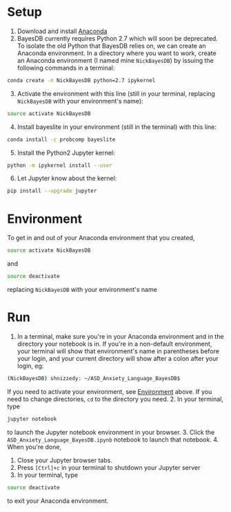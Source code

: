# Setup
1. Download and install [Anaconda](https://www.anaconda.com/downloads)
2. BayesDB currently requires Python 2.7 which will soon be deprecated. To isolate the old Python that BayesDB relies on, we can create an Anaconda environment. In a directory where you want to work, create an Anaconda environment (I named mine `NickBayesDB`) by issuing the following commands in a terminal:
```sh
conda create -n NickBayesDB python=2.7 ipykernel
```
3. Activate the environment with this line (still in your terminal, replacing `NickBayesDB` with your environment's name):
```sh
source activate NickBayesDB
```
4. Install bayeslite in your environment (still in the terminal) with this line:
```sh
conda install -c probcomp bayeslite
```
5. Install the Python2 Jupyter kernel:
```sh
python -m ipykernel install --user
```
6. Let Jupyter know about the kernel:
```sh
pip install --upgrade jupyter
```

# Environment
To get in and out of your Anaconda environment that you created,
```sh
source activate NickBayesDB
```
and
```sh
source deactivate
```
replacing `NickBayesDB` with your environment's name

# Run
1. In a terminal, make sure you're in your Anaconda environment and in the directory your notebook is in. If you're in a non-default environment, your terminal will show that environment's name in parentheses before your login, and your current directory will show after a colon after your login, eg:
```sh
(NickBayesDB) shnizzedy: ~/ASD_Anxiety_Language_BayesDB$
```
If you need to activate your environment, see [Environment](#environment) above.
If you need to change directories, `cd` to the directory you need.
2. In your terminal, type
```sh
jupyter notebook
```
to launch the Jupyter notebook environment in your browser.
3. Click the `ASD_Anxiety_Language_BayesDB.ipynb` notebook to launch that notebook.
4. When you're done,
  1. Close your Jupyter browser tabs.
  2. Press `[Ctrl]+c` in your terminal to shutdown your Jupyter server
  3. In your terminal, type
```sh
source deactivate
```
to exit your Anaconda environment.
